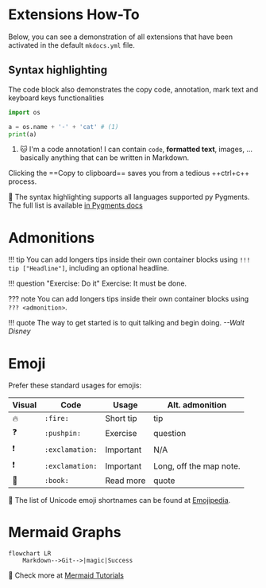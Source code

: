 # Extensions How-To

Below, you can see a demonstration of all extensions that have been activated in the default `mkdocs.yml` file.

## Syntax highlighting

The code block also demonstrates the copy code, annotation, mark text and keyboard keys functionalities

```python
import os

a = os.name + '-' + 'cat' # (1)
print(a)
```

1.  :cat: I'm a code annotation! I can contain `code`, __formatted
    text__, images, ... basically anything that can be written in Markdown.

Clicking the ==Copy to clipboard== saves you from a tedious ++ctrl+c++ process.

:book: The syntax highlighting supports all languages supported py Pygments. The full list is available [in Pygments docs](https://pygments.org/languages/)

# Admonitions

!!! tip
    You can add longers tips inside their own container blocks using `!!! tip ["Headline"]`, including an optional headline.

!!! question "Exercise: Do it"
    Exercise: It must be done.

??? note
    You can add longers tips inside their own container blocks using `??? <admonition>`.

!!! quote
    The way to get started is to quit talking and begin doing. *--Walt Disney*

# Emoji

Prefer these standard usages for emojis:

| Visual        | Code            | Usage         | Alt. admonition         |
|---------------|-----------------|---------------| ----------------------- |
| :fire:        | `:fire:`        | Short tip     | tip                     |
| :question:    | `:pushpin:`     | Exercise      | question                |
| :exclamation: | `:exclamation:` | Important     | N/A                     |
| :exclamation: | `:exclamation:` | Important     | Long, off the map note. |
| :book:        | `:book:`        | Read more     | quote                   |

 :book: The list of Unicode emoji shortnames can be found at [Emojipedia](https://emojipedia.org/twitter/). 

# Mermaid Graphs

``` mermaid
flowchart LR
    Markdown-->Git-->|magic|Success
```

:book: Check more at [Mermaid Tutorials](https://mermaid.js.org/config/Tutorials.html)